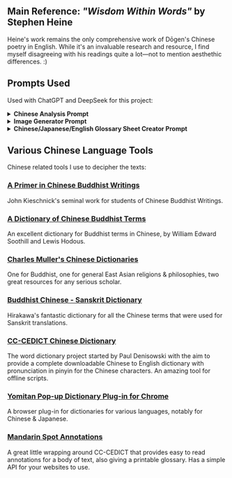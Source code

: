 ## Main Reference: *"Wisdom Within Words"* by Stephen Heine

Heine's work remains the only comprehensive work of Dōgen's Chinese poetry in English. While it's an invaluable research and resource, I find myself disagreeing with his readings quite a lot—not to mention aesthethic differences. :)

## Prompts Used

Used with ChatGPT and DeepSeek for this project:

<details>
<summary><strong>Chinese Analysis Prompt</strong></summary>

```markdown
Please analyze the following Chinese poem **line by line**, with the following method:

1. **Character-by-character glossing**:
   - For *each individual character* in a line (before compounds), give:
     - Core standalone meanings
     - 3 historical example sentences from 12th-century Chinese sources (or close era), each with:
       - The original sentence in Chinese
       - A faithful English translation
     - If a character has particularly varied or poetic meanings, include more examples.

2. **Compound identification**:
   - After individual glosses, identify any compounds, set phrases, or poetic constructions formed by combinations of the characters.
   - Repeat the same exemplar process for compounds:
     - Give 3 usage examples per compound if available, same format as above.

3. **Line translation**:
   - Offer a faithful, poetic English translation of the line.
   - Note alternate possible renderings if helpful.

4. **Aesthetic & poetic analysis**:
   - Comment on:
     - Imagery and symbolic motifs from Chinese, Japanese, and Zen poetic traditions.
     - Wordplay, double meanings, puns, or name references.
     - Any resonance with Dōgen’s other works, Buddhist imagery, or seasonal conventions.

⚠️ Do not skip steps or reorder them.  
⚠️ Use clear formatting to make glosses, examples, translations, and commentary easily distinguishable.  
⚠️ Maintain a balance of clarity and poetic sensitivity—this is a philological task, not a loose paraphrase.

We’ll work one line at a time to ensure fidelity and manageable token load.

Here's the poem:  
[INSERT POEM HERE]
```

</details>

<details>
<summary><strong>Image Generator Prompt</strong></summary>
Please give me 3 sumi-e & watercolor painting concepts based on the poem we just worked on. I want cinematic composition, poetic resonance, and detailed visual cues—paintings that interpret the poem's emotional, philosophical, and seasonal tones. Kindly explain why you chose the motifs you do that match the poem's symbolism and exposition.
</details>

<details>
<summary><strong>Chinese/Japanese/English Glossary Sheet Creator Prompt</strong></summary>

```markdown
Please create an Excel document for the following Chinese poem, one row per Chinese character or word, not by line. The columns should be formatted like this:

Row 1: Chinese characters for first line  
Row 2: Pinyin 
Row 3: Japanese hiragana rendering of the kanji (where possible) 
Row 4: Romaji of the hiragana
Row 5: English translation of the chinese character
Row 6: Repeat for next line

Do not group entire lines into one cell. Instead, break the poem down character by character, and assign each to a new column.

Here's the poem:
[INSERT POEM HERE]
```

</details>

## Various Chinese Language Tools

Chinese related tools I use to decipher the texts:

### [A Primer in Chinese Buddhist Writings](https://religiousstudies.stanford.edu/primer-chinese-buddhist-writings)

John Kieschnick's seminal work for students of Chinese Buddhist Writings.

### [A Dictionary of Chinese Buddhist Terms](https://mahajana.net/texts/soothill-hodous.html)

An excellent dictionary for Buddhist terms in Chinese, by William Edward Soothill and Lewis Hodous.

### [Charles Muller's Chinese Dictionaries](https://buddhism-dict.net)

One for Buddhist, one for general East Asian religions & philosophies, two great resources for any serious scholar. 

### [Buddhist Chinese - Sanskrit Dictionary](https://static.sariputta.com/pdf/tipitaka/867/a-buddhist-chinese_sanskrit-dict_hirakawa.pdf)

Hirakawa's fantastic dictionary for all the Chinese terms that were used for Sanskrit translations. 

### [CC-CEDICT Chinese Dictionary](https://www.mdbg.net/chinese/dictionary?page=cedict)

The word dictionary project started by Paul Denisowski with the aim to provide a complete downloadable Chinese to English dictionary with pronunciation in pinyin for the Chinese characters. An amazing tool for offline scripts.

### [Yomitan Pop-up Dictionary Plug-in for Chrome](https://chromewebstore.google.com/detail/yomitan-popup-dictionary/likgccmbimhjbgkjambclfkhldnlhbnn?hl=en)

A browser plug-in for dictionaries for various languages, notably for Chinese & Japanese. 

### [Mandarin Spot Annotations](https://mandarinspot.com/)

A great little wrapping around CC-CEDICT that provides easy to read annotations for a body of text, also giving a printable glossary. Has a simple API for your websites to use. 
